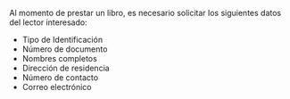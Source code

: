 Al momento de prestar un libro, es necesario solicitar los siguientes datos del lector interesado:
- Tipo de Identificación
- Número de documento
- Nombres completos
- Dirección de residencia
- Número de contacto
- Correo electrónico